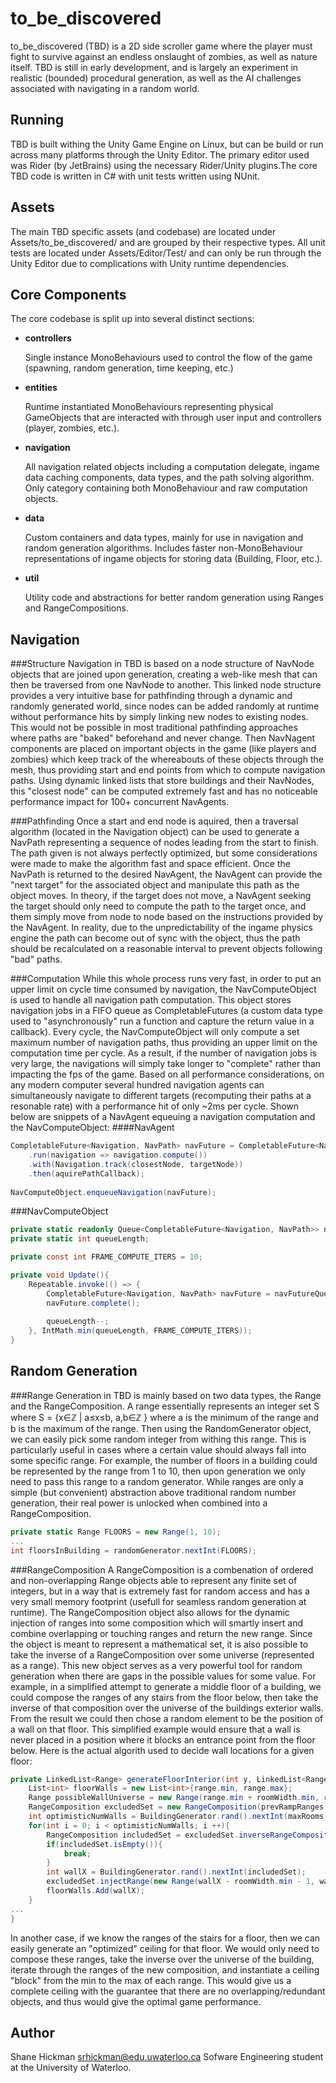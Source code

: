 to_be_discovered
========

to_be_discovered (TBD) is a 2D side scroller game where the player must fight to survive against an endless onslaught of zombies, as well as nature itself. TBD is still in early development, and is largely an experiment in realistic (bounded) procedural generation, as well as the AI challenges associated with navigating in a random world.


Running
-----

TBD is built withing the Unity Game Engine on Linux, but can be build or run across many platforms through the Unity Editor. The primary editor used was Rider (by JetBrains) using the necessary Rider/Unity plugins.The core TBD code is written in C# with unit tests written using NUnit.


Assets
-----

The main TBD specific assets (and codebase) are located under Assets/to_be_discovered/ and are grouped by their respective types. All unit tests are located under Assets/Editor/Test/ and can only be run through the Unity Editor due to complications with Unity runtime dependencies.


Core Components
-----

The core codebase is split up into several distinct sections:
* **controllers** 

	Single instance MonoBehaviours used to control the flow of the game (spawning, random generation, time keeping, etc.)

* **entities** 

	Runtime instantiated MonoBehaviours representing physical GameObjects that are interacted with through user input and controllers (player, zombies, etc.).

* **navigation** 

	All navigation related objects including a computation delegate, ingame data caching components, data types, and the path solving algorithm. Only category containing both MonoBehaviour and raw computation objects.

* **data** 

	Custom containers and data types, mainly for use in navigation and random generation algorithms. Includes faster non-MonoBehaviour representations of ingame objects for storing data (Building, Floor, etc.).

* **util** 

	Utility code and abstractions for better random generation using Ranges and RangeCompositions.


Navigation
-----

###Structure
Navigation in TBD is based on a node structure of NavNode objects that are joined upon generation, creating a web-like mesh that can then be traversed from one NavNode to another. This linked node structure provides a very intuitive base for pathfinding through a dynamic and randomly generated world, since nodes can be added randomly at runtime without performance hits by simply linking new nodes to existing nodes. This would not be possible in most traditional pathfinding approaches where paths are "baked" beforehand and never change. Then NavNagent components are placed on important objects in the game (like players and zombies) which keep track of the whereabouts of these objects through the mesh, thus providing start and end points from which to compute navigation paths. Using dynamic linked lists that store buildings and their NavNodes, this "closest node" can be computed extremely fast and has no noticeable performance impact for 100+ concurrent NavAgents. 

###Pathfinding
Once a start and end node is aquired, then a traversal algorithm (located in the Navigation object) can be used to generate a NavPath representing a sequence of nodes leading from the start to finish. The path given is not always perfectly optimized, but some considerations were made to make the algorithm fast and space efficient. Once the NavPath is returned to the desired NavAgent, the NavAgent can provide the "next target" for the associated object and manipulate this path as the object moves. In theory, if the target does not move, a NavAgent seeking the target should only need to compute the path to the target once, and them simply move from node to node based on the instructions provided by the NavAgent. In reality, due to the unpredictability of the ingame physics engine the path can become out of sync with the object, thus the path should be recalculated on a reasonable interval to prevent objects following "bad" paths.

###Computation
While this whole process runs very fast, in order to put an upper limit on cycle time consumed by navigation, the NavComputeObject is used to handle all navigation path computation. This object stores navigation jobs in a FIFO queue as CompletableFutures (a custom data type used to "asynchronously" run a function and capture the return value in a callback). Every cycle, the NavComputeObject will only compute a set maximum number of navigation paths, thus providing an upper limit on the computation time per cycle. As a result, if the number of navigation jobs is very large, the navigations will simply take longer to "complete" rather than impacting the fps of the game. Based on all performance considerations, on any modern computer several hundred navigation agents can simultaneously navigate to different targets (recomputing their paths at a resonable rate) with a performance hit of only ~2ms per cycle. Shown below are snippets of a NavAgent equeuing a navigation computation and the NavComputeObject:
####NavAgent
```cs
CompletableFuture<Navigation, NavPath> navFuture = CompletableFuture<Navigation, NavPath>
	.run(navigation => navigation.compute())
	.with(Navigation.track(closestNode, targetNode))
	.then(aquirePathCallback);
			
NavComputeObject.enqueueNavigation(navFuture);
```
###NavComputeObject
```cs
private static readonly Queue<CompletableFuture<Navigation, NavPath>> navFutureQueue = new Queue<CompletableFuture<Navigation, NavPath>>();
private static int queueLength;

private const int FRAME_COMPUTE_ITERS = 10;

private void Update(){
	Repeatable.invoke(() => {
		CompletableFuture<Navigation, NavPath> navFuture = navFutureQueue.Dequeue();
		navFuture.complete();
	
		queueLength--;
	}, IntMath.min(queueLength, FRAME_COMPUTE_ITERS));
}
```

Random Generation
-----

###Range
Generation in TBD is mainly based on two data types, the Range and the RangeComposition. A range essentially represents an integer set S where S = {x∈ℤ | a≤x≤b, a,b∈ℤ } where a is the minimum of the range and b is the maximum of the range. Then using the RandomGenerator object, we can easily pick some random integer from withing this range. This is particularly useful in cases where a certain value should always fall into some specific range. For example, the number of floors in a building could be represented by the range from 1 to 10, then upon generation we only need to pass this range to a random generator. While ranges are only a simple (but convenient) abstraction above traditional random number generation, their real power is unlocked when combined into a RangeComposition. 
```cs
private static Range FLOORS = new Range(1, 10);
...
int floorsInBuilding = randomGenerator.nextInt(FLOORS);
```

###RangeComposition
A RangeComposition is a combenation of ordered and non-overlapping Range objects able to represent any finite set of integers, but in a way that is extremely fast for random access and has a very small memory footprint (usefull for seamless random generation at runtime). The RangeComposition object also allows for the dynamic injection of ranges into some composition which will smartly insert and combine overlapping or touching ranges and return the new range. Since the object is meant to represent a mathematical set, it is also possible to take the inverse of a RangeComposition over some universe (represented as a range). This new object serves as a very powerful tool for random generation when there are gaps in the possible values for some value. For example, in a simplified attempt to generate a middle floor of a building, we could compose the ranges of any stairs from the floor below, then take the inverse of that composition over the universe of the buildings exterior walls. From the result we could then chose a random element to be the position of a wall on that floor. This simplified example would ensure that a wall is never placed in a position where it blocks an entrance point from the floor below. Here is the actual algorith used to decide wall locations for a given floor:
```cs
private LinkedList<Range> generateFloorInterior(int y, LinkedList<Range> prevRampRanges){
	List<int> floorWalls = new List<int>{range.min, range.max};
	Range possibleWallUniverse = new Range(range.min + roomWidth.min, range.max - roomWidth.min);
	RangeComposition excludedSet = new RangeComposition(prevRampRanges);
	int optimisticNumWalls = BuildingGenerator.rand().nextInt(maxRooms, x => Mathf.Pow(x, 2f));
	for(int i = 0; i < optimisticNumWalls; i ++){
		RangeComposition includedSet = excludedSet.inverseRangeComposition(possibleWallUniverse);
		if(includedSet.isEmpty()){
			break;
		}
		int wallX = BuildingGenerator.rand().nextInt(includedSet);
		excludedSet.injectRange(new Range(wallX - roomWidth.min - 1, wallX + roomWidth.min + 1));
		floorWalls.Add(wallX);
	}
...
}
```
In another case, if we know the ranges of the stairs for a floor, then we can easily generate an "optimized" ceiling for that floor. We would only need to compose these ranges, take the inverse over the universe of the building, iterate through the ranges of the new composition, and instantiate a ceiling "block" from the min to the max of each range. This would give us a complete ceiling with the guarantee that there are no overlapping/redundant objects, and thus would give the optimal game performance.


Author
-----

Shane Hickman <srhickman@edu.uwaterloo.ca> Sofware Engineering student at the University of Waterloo.


